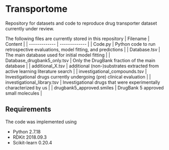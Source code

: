 # Transportome

Repository for datasets and code to reproduce drug transporter dataset currently under review.

The following files are currently stored in this repository
| Filename  | Content |
| ------------- | ------------- |
| Code.py | Python code to run retrospective evaluations, model fitting, and predictions  |
| Database.tsv  | The main database used for initial model fitting  |
| Database_drugbank5_only.tsv  | Only the DrugBank fraction of the main database  |
| additional_X.tsv  | additional (non-)substrates extracted from active learning literature search   |
| investigational_compounds.tsv  | Investigational drugs currently undergoing (pre) clinical evaluation   |
| investigational_library.tsv  | Investigational drugs that were experimentally characterized by us  |
| drugbank5_approved.smiles  | DrugBank 5 approved small molecules  |

## Requirements
The code was implemented using
- Python 2.7.18
- RDKit 2018.09.3
- Scikit-learn 0.20.4
